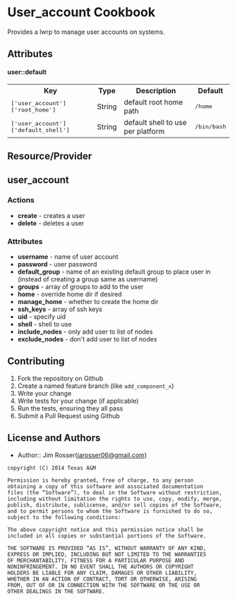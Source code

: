 User_account Cookbook
=====================
Provides a lwrp to manage user accounts on systems.

Attributes
----------
#### user::default
<table>
  <tr>
    <th>Key</th>
    <th>Type</th>
    <th>Description</th>
    <th>Default</th>
  </tr>
  <tr>
    <td><tt>['user_account']['root_home']</tt></td>
    <td>String</td>
    <td>default root home path</td>
    <td><tt>/home</tt></td>
  </tr>
  <tr>
    <td><tt>['user_account']['default_shell']</tt></td>
    <td>String</td>
    <td>default shell to use per platform</td>
    <td><tt>/bin/bash</tt></td>
  </tr>
</table>

Resource/Provider
-----------------

## user_account

### Actions
- **create** - creates a user
- **delete** - deletes a user

### Attributes
- **username** - name of user account
- **password** - user password
- **default_group** - name of an existing default group to place user in (instead of creating a group same as username)
- **groups** - array of groups to add to the user
- **home** - override home dir if desired
- **manage_home** - whether to create the home dir
- **ssh_keys** - array of ssh keys
- **uid** - specify uid
- **shell** - shell to use
- **include_nodes** - only add user to list of nodes
- **exclude_nodes** - don't add user to list of nodes

Contributing
------------
1. Fork the repository on Github
2. Create a named feature branch (like `add_component_x`)
3. Write your change
4. Write tests for your change (if applicable)
5. Run the tests, ensuring they all pass
6. Submit a Pull Request using Github

License and Authors
-------------------
- Author:: Jim Rosser(jarosser06@gmail.com)

```text
copyright (C) 2014 Texas A&M

Permission is hereby granted, free of charge, to any person
obtaining a copy of this software and associated documentation
files (the “Software”), to deal in the Software without restriction,
including without limitation the rights to use, copy, modify, merge,
publish, distribute, sublicense, and/or sell copies of the Software,
and to permit persons to whom the Software is furnished to do so,
subject to the following conditions:

The above copyright notice and this permission notice shall be
included in all copies or substantial portions of the Software.

THE SOFTWARE IS PROVIDED “AS IS”, WITHOUT WARRANTY OF ANY KIND,
EXPRESS OR IMPLIED, INCLUDING BUT NOT LIMITED TO THE WARRANTIES
OF MERCHANTABILITY, FITNESS FOR A PARTICULAR PURPOSE AND
NONINFRINGEMENT. IN NO EVENT SHALL THE AUTHORS OR COPYRIGHT
HOLDERS BE LIABLE FOR ANY CLAIM, DAMAGES OR OTHER LIABILITY,
WHETHER IN AN ACTION OF CONTRACT, TORT OR OTHERWISE, ARISING
FROM, OUT OF OR IN CONNECTION WITH THE SOFTWARE OR THE USE OR
OTHER DEALINGS IN THE SOFTWARE.
```
